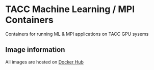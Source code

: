 # TACC Machine Learning / MPI Containers


Containers for running ML & MPI applications on TACC GPU sysems

## Image information

All images are hosted on [Docker Hub](https://hub.docker.com/r/eriksf/tacc-ml-mpi/tags)

